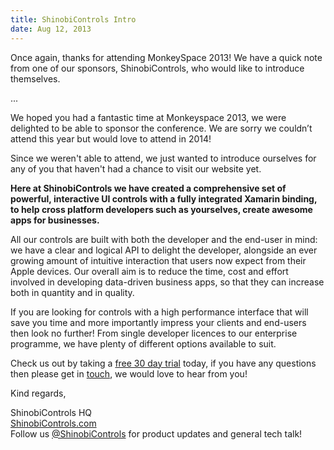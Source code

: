```yaml
---
title: ShinobiControls Intro
date: Aug 12, 2013
---
```


Once again, thanks for attending MonkeySpace 2013! We have a quick note from one of our sponsors, ShinobiControls, who would like to introduce themselves.

...

We hoped you had a fantastic time at Monkeyspace 2013, we were delighted to be able to sponsor the conference. We are sorry we couldn’t attend this year but would love to attend in 2014!

Since we weren't able to attend, we just wanted to introduce ourselves for any of you that haven't had a chance to visit our website yet.

**Here at ShinobiControls we have created a comprehensive set of powerful, interactive UI controls with a fully integrated Xamarin binding, to help cross platform developers such as yourselves, create awesome apps for businesses.**

All our controls are built with both the developer and the end-user in mind: we have a clear and logical API to delight the developer, alongside an ever growing amount of intuitive interaction that users now expect from their Apple devices. Our overall aim is to reduce the time, cost and effort involved in developing data-driven business apps, so that they can increase both in quantity and in quality.

If you are looking for controls with a high performance interface that will save you time and more importantly impress your clients and end-users then look no further! From single developer licences to our enterprise programme, we have plenty of different options available to suit.

Check us out by taking a [free 30 day trial](http://www.shinobicontrols.com/shinobicontrols/price-plans/) today, if you have any questions then please get in [touch](http://www.shinobicontrols.com/contact), we would love to hear from you!

Kind regards,

ShinobiControls HQ  
[ShinobiControls.com](http://www.shinobicontrols.com/)  
Follow us [@ShinobiControls](https://twitter.com/intent/user?screen_name=shinobicontrols) for product updates and general tech talk!